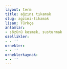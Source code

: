 ```yaml
---
layout: term
title: ağzını tıkamak
slug: agzini-tikamak
lisan: Türkçe
anlamlar:
- sözünü kesmek, susturmak
ozellikler:
- - ''
ornekler:
- - ''
orneklerkaynak:
- - ''
---
```

